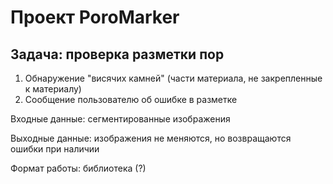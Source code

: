 # Проект PoroMarker
## Задача: проверка разметки пор
1) Обнаружение "висячих камней" (части материала, не закрепленные к материалу)
2) Сообщение пользователю об ошибке в разметке


Входные данные: сегментированные изображения


Выходные данные: изображения не меняются, но возвращаются ошибки при наличии


Формат работы: библиотека (?)
